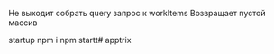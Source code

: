 Не выходит собрать query запрос к workItems 
Возвращает пустой массив
 
 
 startup 
 npm i 
 npm startt#   a p p t r i x  
 